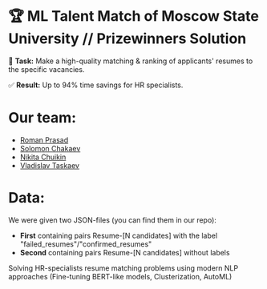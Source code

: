 # 🏆 ML Talent Match of Moscow State University // Prizewinners Solution
📝 **Task:**
Make a high-quality matching & ranking of applicants' resumes to the specific vacancies.

✅ **Result:**
Up to 94% time savings for HR specialists.

# Our team:
* [Roman Prasad](https://github.com/gblssroman)
* [Solomon Chakaev](https://github.com/veidlink)
* [Nikita Chuikin](https://github.com/AnalyseOptimize)
* [Vladislav Taskaev](https://github.com/vladik-pwnz)

# Data:
We were given two JSON-files (you can find them in our repo):

* **First** containing pairs Resume-[N candidates] with the label "failed_resumes"/"confirmed_resumes"
* **Second** containing pairs Resume-[N candidates] without labels



Solving HR-specialists resume matching problems using modern NLP 
approaches (Fine-tuning BERT-like models, Clusterization, AutoML)
